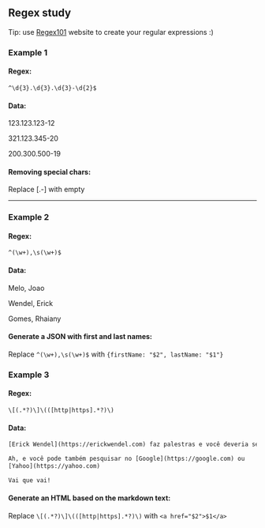 ## Regex study

Tip: use [Regex101](regex101.com) website to create your regular expressions :)

### Example 1
#### Regex:
```
^\d{3}.\d{3}.\d{3}-\d{2}$
```

#### Data:
123.123.123-12

321.123.345-20

200.300.500-19

#### Removing special chars:
Replace [.-] with empty

---

### Example 2
#### Regex:
```
^(\w+),\s(\w+)$
```

#### Data:
Melo, Joao

Wendel, Erick

Gomes, Rhaiany

#### Generate a JSON with first and last names:
Replace `^(\w+),\s(\w+)$` with `{firstName: "$2", lastName: "$1"}`


### Example 3
#### Regex:
```
\[(.*?)\]\(([http|https].*?)\)
```

#### Data:
```txt
[Erick Wendel](https://erickwendel.com) faz palestras e você deveria seguí-lo lá no [Twitter](http://twitter.com/erickwendel_) ou até no [Instagram](https://instagram.com/erickwendel_)

Ah, e você pode também pesquisar no [Google](https://google.com) ou
[Yahoo](https://yahoo.com)

Vai que vai!
```

#### Generate an HTML based on the markdown text:
Replace `\[(.*?)\]\(([http|https].*?)\)` with `<a href="$2">$1</a>`